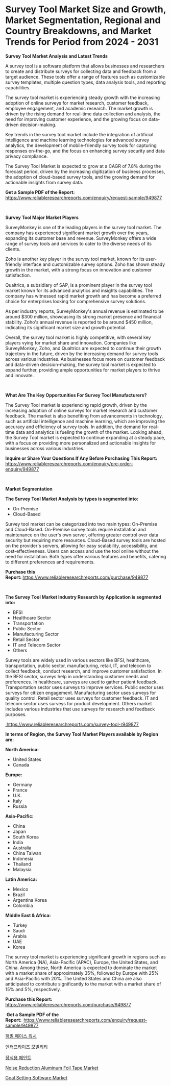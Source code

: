 <p><h1>Survey Tool Market Size and Growth, Market Segmentation, Regional and Country Breakdowns, and Market Trends for Period from 2024 -  2031</h1></p><p><strong>Survey Tool Market Analysis and Latest Trends</strong></p>
<p><p>A survey tool is a software platform that allows businesses and researchers to create and distribute surveys for collecting data and feedback from a target audience. These tools offer a range of features such as customizable survey templates, multiple question types, data analysis tools, and reporting capabilities.</p><p>The survey tool market is experiencing steady growth with the increasing adoption of online surveys for market research, customer feedback, employee engagement, and academic research. The market growth is driven by the rising demand for real-time data collection and analysis, the need for improving customer experience, and the growing focus on data-driven decision-making.</p><p>Key trends in the survey tool market include the integration of artificial intelligence and machine learning technologies for advanced survey analytics, the development of mobile-friendly survey tools for capturing responses on-the-go, and the focus on enhancing survey security and data privacy compliance.</p><p>The Survey Tool Market is expected to grow at a CAGR of 7.8% during the forecast period, driven by the increasing digitization of business processes, the adoption of cloud-based survey tools, and the growing demand for actionable insights from survey data.</p></p>
<p><strong>Get a Sample PDF of the Report:&nbsp;</strong> <a href="https://www.reliableresearchreports.com/enquiry/request-sample/949877">https://www.reliableresearchreports.com/enquiry/request-sample/949877</a></p>
<p>&nbsp;</p>
<p><strong>Survey Tool Major Market Players</strong></p>
<p><p>SurveyMonkey is one of the leading players in the survey tool market. The company has experienced significant market growth over the years, expanding its customer base and revenue. SurveyMonkey offers a wide range of survey tools and services to cater to the diverse needs of its clients.</p><p>Zoho is another key player in the survey tool market, known for its user-friendly interface and customizable survey options. Zoho has shown steady growth in the market, with a strong focus on innovation and customer satisfaction.</p><p>Qualtrics, a subsidiary of SAP, is a prominent player in the survey tool market known for its advanced analytics and insights capabilities. The company has witnessed rapid market growth and has become a preferred choice for enterprises looking for comprehensive survey solutions.</p><p>As per industry reports, SurveyMonkey's annual revenue is estimated to be around $300 million, showcasing its strong market presence and financial stability. Zoho's annual revenue is reported to be around $450 million, indicating its significant market size and growth potential.</p><p>Overall, the survey tool market is highly competitive, with several key players vying for market share and innovation. Companies like SurveyMonkey, Zoho, and Qualtrics are expected to continue their growth trajectory in the future, driven by the increasing demand for survey tools across various industries. As businesses focus more on customer feedback and data-driven decision-making, the survey tool market is expected to expand further, providing ample opportunities for market players to thrive and innovate.</p></p>
<p>&nbsp;</p>
<p><strong>What Are The Key Opportunities For Survey Tool Manufacturers?</strong></p>
<p><p>The Survey Tool market is experiencing rapid growth, driven by the increasing adoption of online surveys for market research and customer feedback. The market is also benefiting from advancements in technology, such as artificial intelligence and machine learning, which are improving the accuracy and efficiency of survey tools. In addition, the demand for real-time data and analytics is fueling the growth of the market. Looking ahead, the Survey Tool market is expected to continue expanding at a steady pace, with a focus on providing more personalized and actionable insights for businesses across various industries.</p></p>
<p><strong>Inquire or Share Your Questions If Any Before Purchasing This Report:</strong> <a href="https://www.reliableresearchreports.com/enquiry/pre-order-enquiry/949877">https://www.reliableresearchreports.com/enquiry/pre-order-enquiry/949877</a></p>
<p>&nbsp;</p>
<p><strong>Market Segmentation</strong></p>
<p><strong>The Survey Tool Market Analysis by types is segmented into:</strong></p>
<p><ul><li>On-Premise</li><li>Cloud-Based</li></ul></p>
<p><p>Survey tool market can be categorized into two main types: On-Premise and Cloud-Based. On-Premise survey tools require installation and maintenance on the user's own server, offering greater control over data security but requiring more resources. Cloud-Based survey tools are hosted on the provider's servers, allowing for easy scalability, accessibility, and cost-effectiveness. Users can access and use the tool online without the need for installation. Both types offer various features and benefits, catering to different preferences and requirements.</p></p>
<p><strong>Purchase this Report:&nbsp;</strong><a href="https://www.reliableresearchreports.com/purchase/949877">https://www.reliableresearchreports.com/purchase/949877</a></p>
<p>&nbsp;</p>
<p><strong>The Survey Tool Market Industry Research by Application is segmented into:</strong></p>
<p><ul><li>BFSI</li><li>Healthcare Sector</li><li>Transportation</li><li>Public Sector</li><li>Manufacturing Sector</li><li>Retail Sector</li><li>IT and Telecom Sector</li><li>Others</li></ul></p>
<p><p>Survey tools are widely used in various sectors like BFSI, healthcare, transportation, public sector, manufacturing, retail, IT, and telecom to collect feedback, conduct research, and improve customer satisfaction. In the BFSI sector, surveys help in understanding customer needs and preferences. In healthcare, surveys are used to gather patient feedback. Transportation sector uses surveys to improve services. Public sector uses surveys for citizen engagement. Manufacturing sector uses surveys for quality control. Retail sector uses surveys for customer feedback. IT and telecom sector uses surveys for product development. Others market includes various industries that use surveys for research and feedback purposes.</p></p>
<p><a href="https://www.reliableresearchreports.com/survey-tool-r949877">&nbsp;https://www.reliableresearchreports.com/survey-tool-r949877</a></p>
<p><strong>In terms of Region, the Survey Tool Market Players available by Region are:</strong></p>
<p>
    <p> <strong> North America: </strong>
        <ul>
            <li>United States</li>
            <li>Canada</li>
        </ul>
        </p> 
    <p> <strong> Europe: </strong>
        <ul>
            <li>Germany</li>
            <li>France</li>
            <li>U.K.</li>
            <li>Italy</li>
            <li>Russia</li>
        </ul>
        </p> 
    <p> <strong> Asia-Pacific: </strong>
        <ul>
            <li>China</li>
            <li>Japan</li>
            <li>South Korea</li>
            <li>India</li>
            <li>Australia</li>
            <li>China Taiwan</li>
            <li>Indonesia</li>
            <li>Thailand</li>
            <li>Malaysia</li>
        </ul>
        </p> 
    <p> <strong> Latin America: </strong>
        <ul>
            <li>Mexico</li>
            <li>Brazil</li>
            <li>Argentina Korea</li>
            <li>Colombia</li>
        </ul>
        </p> 
    <p> <strong> Middle East & Africa: </strong>
        <ul>
            <li>Turkey</li>
            <li>Saudi</li>
            <li>Arabia</li>
            <li>UAE</li>
            <li>Korea</li>
        </ul>
    </p>
    </p>
<p><p>The survey tool market is experiencing significant growth in regions such as North America (NA), Asia-Pacific (APAC), Europe, the United States, and China. Among these, North America is expected to dominate the market with a market share of approximately 35%, followed by Europe with 25% and Asia-Pacific with 20%. The United States and China are also anticipated to contribute significantly to the market with a market share of 15% and 5%, respectively.</p></p>
<p><strong>Purchase this Report: </strong><a href="https://www.reliableresearchreports.com/purchase/949877">https://www.reliableresearchreports.com/purchase/949877</a></p>
<p>&nbsp;<strong>Get a Sample PDF of the Report:&nbsp;&nbsp;</strong><a href="https://www.reliableresearchreports.com/enquiry/request-sample/949877">https://www.reliableresearchreports.com/enquiry/request-sample/949877</a></p>
<p><strong></strong></p>
<p><p><a href="https://github.com/chupp85/Market-Research-Report-List-1/blob/main/499378148831.md">허벌 페이스 워시</a></p><p><a href="https://medium.com/@seanturner6262/%EA%B8%B0%EC%97%85-%EC%9D%B4%EB%8F%99%EC%84%B1-%EC%8B%9C%EC%9E%A5-%EC%9C%A0%ED%98%95-%EC%9D%91%EC%9A%A9-%EB%B0%8F-%EC%A7%80%EB%A6%AC%EC%97%90-%EB%8C%80%ED%95%9C-%ED%8F%AC%EA%B4%84%EC%A0%81-%ED%8F%89%EA%B0%80-a6cef6cb5e80">엔터프라이즈 모빌리티</a></p><p><a href="https://medium.com/@dellkoepp03/%EC%9E%A5%EC%8B%9D%EC%9A%A9-%EB%8F%84%EB%A3%8C-%EC%8B%9C%EC%9E%A5-%EC%A2%85%EB%A5%98-%EC%9D%91%EC%9A%A9-%EB%B0%8F-%EC%A7%80%EB%A6%AC%EC%97%90-%EB%8C%80%ED%95%9C-%ED%8F%AC%EA%B4%84%EC%A0%81-%ED%8F%89%EA%B0%80-5af861872c1c">장식용 페인트</a></p><p><a href="https://issuu.com/reportprime-2/docs/noise-reduction-aluminum-foil-tape-market-size-203">Noise Reduction Aluminum Foil Tape Market</a></p><p><a href="https://github.com/kufem1/Market-Research-Report-List-2/blob/main/goal-setting-software-market.md">Goal Setting Software Market</a></p></p>